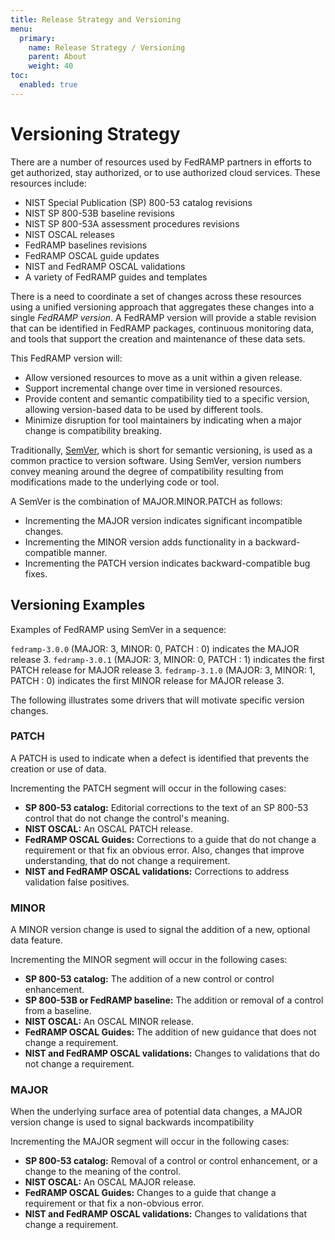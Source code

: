```yaml
---
title: Release Strategy and Versioning
menu:
  primary:
    name: Release Strategy / Versioning
    parent: About
    weight: 40
toc:
  enabled: true
---
```


# Versioning Strategy

There are a number of resources used by FedRAMP partners in efforts to get authorized, stay authorized, or to use authorized cloud services. These resources include:

- NIST Special Publication (SP) 800-53 catalog revisions
- NIST SP 800-53B baseline revisions
- NIST SP 800-53A assessment procedures revisions
- NIST OSCAL releases
- FedRAMP baselines revisions
- FedRAMP OSCAL guide updates
- NIST and FedRAMP OSCAL validations
- A variety of FedRAMP guides and templates

There is a need to coordinate a set of changes across these resources using a unified versioning approach that aggregates these changes into a single *FedRAMP version*. A FedRAMP version will provide a stable revision that can be identified in FedRAMP packages, continuous monitoring data, and tools that support the creation and maintenance of these data sets. 

This FedRAMP version will:

- Allow versioned resources to move as a unit within a given release.
- Support incremental change over time in versioned resources.
- Provide content and semantic compatibility tied to a specific version, allowing version-based data to be used by different tools.
- Minimize disruption for tool maintainers by indicating when a major change is compatibility breaking.

Traditionally, [SemVer](https://semver.org/), which is short for semantic versioning, is used as a common practice to version software. Using SemVer, version numbers convey meaning around the degree of compatibility resulting from modifications made to the underlying code or tool.

A SemVer is the combination of MAJOR.MINOR.PATCH as follows:

- Incrementing the MAJOR version indicates significant incompatible changes.
- Incrementing the MINOR version adds functionality in a backward-compatible manner.
- Incrementing the PATCH version indicates backward-compatible bug fixes.

## Versioning Examples

Examples of FedRAMP using SemVer in a sequence:

`fedramp-3.0.0` (MAJOR: 3, MINOR: 0, PATCH : 0) indicates the MAJOR release 3.
`fedramp-3.0.1` (MAJOR: 3, MINOR: 0, PATCH : 1) indicates the first PATCH release for MAJOR release 3.
`fedramp-3.1.0` (MAJOR: 3, MINOR: 1, PATCH : 0) indicates the first MINOR release for MAJOR release 3.

The following illustrates some drivers that will motivate specific version changes.

### PATCH

A PATCH is used to indicate when a defect is identified that prevents the creation or use of data.

Incrementing the PATCH segment will occur in the following cases:

- **SP 800-53 catalog:** Editorial corrections to the text of an SP 800-53 control that do not change the control's meaning.
- **NIST OSCAL:** An OSCAL PATCH release.
- **FedRAMP OSCAL Guides:** Corrections to a guide that do not change a requirement or that fix an obvious error. Also, changes that improve understanding, that do not change a requirement.
- **NIST and FedRAMP OSCAL validations:** Corrections to address validation false positives.

### MINOR

A MINOR version change is used to signal the addition of a new, optional data feature. 

Incrementing the MINOR segment will occur in the following cases:

- **SP 800-53 catalog:** The addition of a new control or control enhancement.
- **SP 800-53B or FedRAMP baseline:** The addition or removal of a control from a baseline.
- **NIST OSCAL:** An OSCAL MINOR release.
- **FedRAMP OSCAL Guides:** The addition of new guidance that does not change a requirement.
- **NIST and FedRAMP OSCAL validations:** Changes to validations that do not change a requirement.

### MAJOR

When the underlying surface area of potential data changes, a MAJOR version change is used to signal backwards incompatibility

Incrementing the MAJOR segment will occur in the following cases:

- **SP 800-53 catalog:** Removal of a control or control enhancement, or a change to the meaning of the control.
- **NIST OSCAL:** An OSCAL MAJOR release.
- **FedRAMP OSCAL Guides:** Changes to a guide that change a requirement or that fix a non-obvious error.
- **NIST and FedRAMP OSCAL validations:** Changes to validations that change a requirement.
